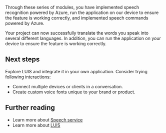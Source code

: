 Through these series of modules, you have implemented speech recognition powered by Azure, run the application on our device to ensure the feature is working correctly, and implemented speech commands powered by Azure. 

Your project can now successfully translate the words you speak into several different languages. In addition, you can run the application on your device to ensure the feature is working correctly.

## Next steps

Explore LUIS and integrate it in your own application. Consider trying following interactions:

* Connect multiple devices or clients in a conversation.
* Create custom voice fonts unique to your brand or product.

## Further reading

* Learn more about [Speech service](/azure/ai-services/speech-service/overview)
* Learn more about [LUIS](/azure/ai-services/luis/what-is-luis)